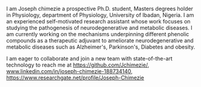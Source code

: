 I am Joseph chimezie a prospective Ph.D. student, Masters degrees holder in Physiology, department of Physiology, University of Ibadan, Nigeria. I am an experienced self-motivated research assistant whose work focuses on studying the pathogenesis of neurodegenerative and metabolic diseases. I am currently working on the mechanisms underpinning different phenolic compounds as a therapeutic adjuvant to ameliorate neurodegenerative and metabolic diseases such as Alzheimer's, Parkinson's, Diabetes and obesity. 

I am eager to collaborate and join a new team with state-of-the-art technology  to reach me at https://github.com/Jchimezie/, www.linkedin.com/in/joseph-chimezie-188734140, https://www.researchgate.net/profile/Joseph-Chimezie

<!---
Jchimezie/Jchimezie is a ✨ special ✨ repository because its `README.md` (this file) appears on your GitHub profile.
You can click the Preview link to take a look at your changes.
--->
